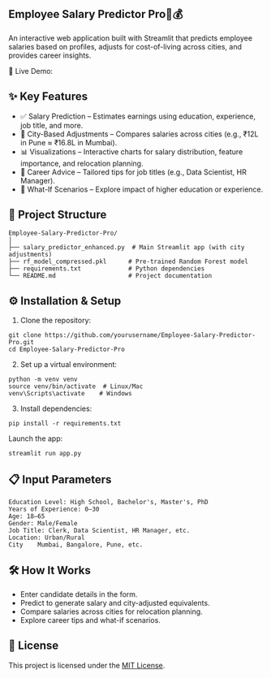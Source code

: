 ## Employee Salary Predictor Pro💼💰
An interactive web application built with Streamlit that predicts employee salaries based on profiles, adjusts for cost-of-living across cities, and provides career insights.

🔗 Live Demo: 

## ✨ Key Features
- ✅ Salary Prediction – Estimates earnings using education, experience, job title, and more.
- 🌆 City-Based Adjustments – Compares salaries across cities (e.g., ₹12L in Pune ≈ ₹16.8L in Mumbai).
- 📊 Visualizations – Interactive charts for salary distribution, feature importance, and relocation planning.
- 🎯 Career Advice – Tailored tips for job titles (e.g., Data Scientist, HR Manager).
- 🔄 What-If Scenarios – Explore impact of higher education or experience.

## 📂 Project Structure
```
Employee-Salary-Predictor-Pro/
│
├── salary_predictor_enhanced.py  # Main Streamlit app (with city adjustments)
├── rf_model_compressed.pkl      # Pre-trained Random Forest model
├── requirements.txt             # Python dependencies
└── README.md                    # Project documentation
```
## ⚙️ Installation & Setup
1. Clone the repository:
```
git clone https://github.com/yourusername/Employee-Salary-Predictor-Pro.git
cd Employee-Salary-Predictor-Pro
```
2. Set up a virtual environment:
```
python -m venv venv
source venv/bin/activate  # Linux/Mac
venv\Scripts\activate    # Windows
```
3. Install dependencies:
```
pip install -r requirements.txt
```
Launch the app:
```
streamlit run app.py
```
## 📋 Input Parameters
```
Education Level: High School, Bachelor's, Master's, PhD
Years of Experience: 0–30
Age: 18–65
Gender: Male/Female
Job Title: Clerk, Data Scientist, HR Manager, etc.
Location: Urban/Rural
City	Mumbai, Bangalore, Pune, etc.
```
## 🛠️ How It Works
- Enter candidate details in the form.
- Predict to generate salary and city-adjusted equivalents.
- Compare salaries across cities for relocation planning.
- Explore career tips and what-if scenarios.

## 📜 License
This project is licensed under the [MIT License](LICENSE).
